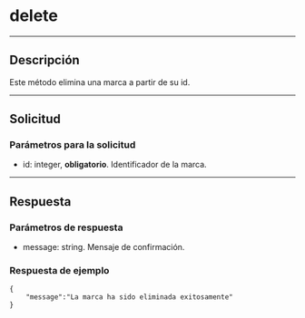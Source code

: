 # delete

---
## Descripción
Este método elimina una marca a partir de su id.

---
## Solicitud
### Parámetros para la solicitud
* id: integer, **obligatorio**. Identificador de la marca.

---
## Respuesta
### Parámetros de respuesta
* message: string. Mensaje de confirmación.

### Respuesta de ejemplo
```
{
    "message":"La marca ha sido eliminada exitosamente"
}
```